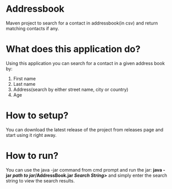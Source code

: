 # Addressbook
 Maven project to search for a contact in addressbook(in csv) and return matching contacts if any.

# What does this application do?
Using this application you can search for a contact in a given address book by:
1. First name
2. Last name
3. Address(search by either street name, city or country)
4. Age

# How to setup?
You can download the latest release of the project from releases page and start using it right away.

# How to run?

You can use the java -jar command from cmd prompt and run the jar:
**java -jar *path to jar*/AddressBook.jar *Search String>***
and simply enter the search string to view the search results.

